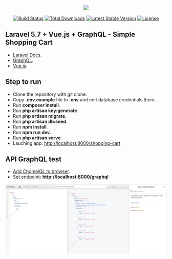 <p align="center"><img src="https://laravel.com/assets/img/components/logo-laravel.svg"></p>

<p align="center">
<a href="https://travis-ci.org/laravel/framework"><img src="https://travis-ci.org/laravel/framework.svg" alt="Build Status"></a>
<a href="https://packagist.org/packages/laravel/framework"><img src="https://poser.pugx.org/laravel/framework/d/total.svg" alt="Total Downloads"></a>
<a href="https://packagist.org/packages/laravel/framework"><img src="https://poser.pugx.org/laravel/framework/v/stable.svg" alt="Latest Stable Version"></a>
<a href="https://packagist.org/packages/laravel/framework"><img src="https://poser.pugx.org/laravel/framework/license.svg" alt="License"></a>
</p>

## Laravel 5.7 + Vue.js + GraphQL - Simple Shopping Cart

- [Laravel Docs](https://laravel.com/docs/5.7).
- [GraphQL](https://graphql.org/).
- [Vue.js](https://vuejs.org/v2/guide/).

## Step to run

- Clone the repository with git clone.
- Copy **.env.example** file to **.env** and edit database credentials there.
- Run **composer install**.
- Run **php artisan key:generate**.
- Run **php artisan migrate**.
- Run **php artisan db:seed**.
- Run **npm install**.
- Run **npm run dev**.
- Run **php artisan serve**.
- Lauching app: [http://localhost:8000/shopping-cart](http://localhost:8000/shopping-cart)

## API GraphQL test

- [Add ChomeiQL to browser](https://chrome.google.com/webstore/detail/chromeiql/fkkiamalmpiidkljmicmjfbieiclmeij).
- Set endpoint: **http://localhost:8000/graphql**

![demo](public/img/graphQL.png)

